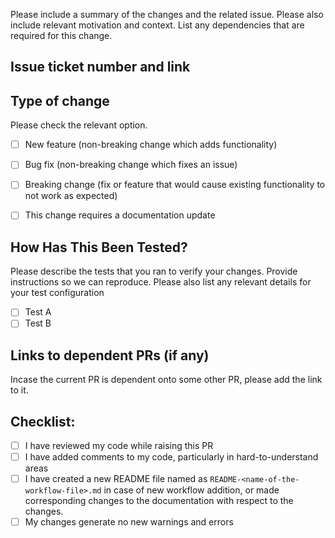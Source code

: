 Please include a summary of the changes and the related issue.
Please also include relevant motivation and context.
List any dependencies that are required for this change.

## Issue ticket number and link

## Type of change

Please check the relevant option.

-   [ ] New feature (non-breaking change which adds functionality)
-   [ ] Bug fix (non-breaking change which fixes an issue)
-   [ ] Breaking change (fix or feature that would cause existing functionality to not work as expected)
-   [ ] This change requires a documentation update


## How Has This Been Tested?

Please describe the tests that you ran to verify your changes. Provide instructions so we can reproduce.
Please also list any relevant details for your test configuration

-   [ ] Test A
-   [ ] Test B

## Links to dependent PRs (if any)

Incase the current PR is dependent onto some other PR, please add the link to it.

## Checklist:

-   [ ] I have reviewed my code while raising this PR
-   [ ] I have added comments to my code, particularly in hard-to-understand areas
-   [ ] I have created a new README file named as `README-<name-of-the-workflow-file>.md` in case of new workflow addition,  or made corresponding changes to the documentation with respect to the changes.
-   [ ] My changes generate no new warnings and errors
